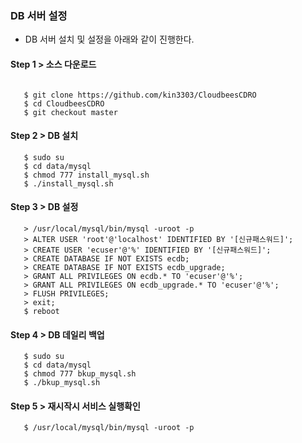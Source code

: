 
### DB 서버 설정

- DB 서버 설치 및 설정을 아래와 같이 진행한다.

#### Step 1 > 소스 다운로드

```console

   $ git clone https://github.com/kin3303/CloudbeesCDRO
   $ cd CloudbeesCDRO
   $ git checkout master
```


#### Step 2 > DB 설치

```console
   $ sudo su
   $ cd data/mysql
   $ chmod 777 install_mysql.sh
   $ ./install_mysql.sh   
```

#### Step 3 > DB 설정

```console
   > /usr/local/mysql/bin/mysql -uroot -p 
   > ALTER USER 'root'@'localhost' IDENTIFIED BY '[신규패스워드]';
   > CREATE USER 'ecuser'@'%' IDENTIFIED BY '[신규패스워드]';
   > CREATE DATABASE IF NOT EXISTS ecdb;
   > CREATE DATABASE IF NOT EXISTS ecdb_upgrade;
   > GRANT ALL PRIVILEGES ON ecdb.* TO 'ecuser'@'%';
   > GRANT ALL PRIVILEGES ON ecdb_upgrade.* TO 'ecuser'@'%';
   > FLUSH PRIVILEGES;
   > exit;
   $ reboot
```

#### Step 4 > DB 데일리 백업

```console
   $ sudo su
   $ cd data/mysql
   $ chmod 777 bkup_mysql.sh
   $ ./bkup_mysql.sh
```

#### Step 5 > 재시작시 서비스 실행확인

```console
   $ /usr/local/mysql/bin/mysql -uroot -p
```

